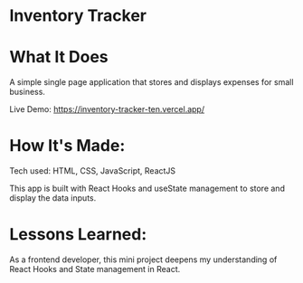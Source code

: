 # Inventory Tracker
# What It Does
A simple single page application that stores and displays expenses for small business.

Live Demo: https://inventory-tracker-ten.vercel.app/

# How It's Made:
Tech used: HTML, CSS, JavaScript, ReactJS

This app is built with React Hooks and useState management to store and display the data inputs.

# Lessons Learned:
As a frontend developer, this mini project deepens my understanding of React Hooks and State management in React.
